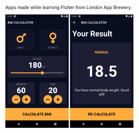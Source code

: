 Apps made while learning Flutter from London App Brewery.
<p float="left">
<img src="Screenshot_1.png" width="200px" />
<img src="Screenshot_2.png" width="200px" />
  </p>
